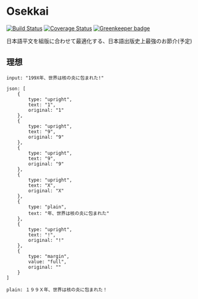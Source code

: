 Osekkai
=======

[![Build Status][travis-img]][travis-url]
[![Coverage Status][codecov-img]][codecov-url]
[![Greenkeeper badge](https://badges.greenkeeper.io/hakatashi/osekkai.svg)](https://greenkeeper.io/)

[travis-img]: https://travis-ci.org/hakatashi/osekkai.svg?branch=master
[travis-url]: https://travis-ci.org/hakatashi/osekkai
[codecov-img]: https://codecov.io/gh/hakatashi/osekkai/branch/master/graphs/badge.svg
[codecov-url]: https://codecov.io/gh/hakatashi/osekkai/branch/master

日本語平文を組版に合わせて最適化する、日本語出版史上最強のお節介(予定)

## 理想

```
input: "199X年、世界は核の炎に包まれた!"

json: [
	{
		type: "upright",
		text: "1",
		original: "1"
	},
	{
		type: "upright",
		text: "9",
		original: "9"
	},
	{
		type: "upright",
		text: "9",
		original: "9"
	},
	{
		type: "upright",
		text: "X",
		original: "X"
	},
	{
		type: "plain",
		text: "年、世界は核の炎に包まれた"
	},
	{
		type: "upright",
		text: "!",
		original: "!"
	},
	{
		type: "margin",
		value: "full",
		original: ""
	}
]

plain: １９９Ｘ年、世界は核の炎に包まれた！　
```
